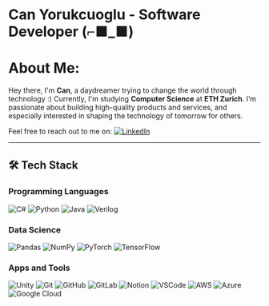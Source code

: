 # Can Yorukcuoglu - Software Developer (⌐■_■)

#  About Me:
Hey there, I'm **Can**, a daydreamer trying to change the world through technology :) 
Currently, I'm studying **Computer Science** at **ETH Zurich**. 
I’m passionate about building high-quality products and services, and especially interested in shaping the technology of tomorrow for others. 

 Feel free to reach out to me on:
[![LinkedIn](https://img.shields.io/badge/LinkedIn-%230077B5.svg?logo=linkedin&logoColor=white)](https://www.linkedin.com/in/can-y-33165430b)


---

## 🛠 Tech Stack

### Programming Languages
![C#](https://img.shields.io/badge/c%23-%23239120.svg?style=for-the-badge&logo=csharp&logoColor=white) ![Python](https://img.shields.io/badge/python-3670A0?style=for-the-badge&logo=python&logoColor=ffdd54) ![Java](https://img.shields.io/badge/java-%23ED8B00.svg?style=for-the-badge&logo=openjdk&logoColor=white) ![Verilog](https://img.shields.io/badge/verilog-%23DB222A.svg?style=for-the-badge&logoColor=white)  

### Data Science
![Pandas](https://img.shields.io/badge/pandas-%23150458.svg?style=for-the-badge&logo=pandas&logoColor=white) ![NumPy](https://img.shields.io/badge/numpy-%23013243.svg?style=for-the-badge&logo=numpy&logoColor=white) ![PyTorch](https://img.shields.io/badge/pytorch-%23EE4C2C.svg?style=for-the-badge&logo=pytorch&logoColor=white) ![TensorFlow](https://img.shields.io/badge/tensorflow-%23FF6F00.svg?style=for-the-badge&logo=tensorflow&logoColor=white)   

### Apps and Tools
![Unity](https://img.shields.io/badge/unity-%23000000.svg?style=for-the-badge&logo=unity&logoColor=white) ![Git](https://img.shields.io/badge/git-%23F05032.svg?style=for-the-badge&logo=git&logoColor=white) ![GitHub](https://img.shields.io/badge/github-%23181717.svg?style=for-the-badge&logo=github&logoColor=white) ![GitLab](https://img.shields.io/badge/gitlab-%23FC6D26.svg?style=for-the-badge&logo=gitlab&logoColor=white) ![Notion](https://img.shields.io/badge/notion-%23000000.svg?style=for-the-badge&logo=notion&logoColor=white) ![VSCode](https://img.shields.io/badge/vscode-%23007ACC.svg?style=for-the-badge&logo=visual-studio-code&logoColor=white) ![AWS](https://img.shields.io/badge/AWS-%23FF9900.svg?style=for-the-badge&logo=amazon-aws&logoColor=white) ![Azure](https://img.shields.io/badge/azure-%230072C6.svg?style=for-the-badge&logo=microsoftazure&logoColor=white) ![Google Cloud](https://img.shields.io/badge/GoogleCloud-%234285F4.svg?style=for-the-badge&logo=google-cloud&logoColor=white)  



<!--
**D33pThink3r/D33pThink3r** is a ✨ _special_ ✨ repository because its `README.md` (this file) appears on your GitHub profile.

Here are some ideas to get you started:

- 🔭 I’m currently working on ..askjaljflajsf.
- 🌱 I’m currently learning ...
- 👯 I’m looking to collaborate on ...
- 🤔 I’m looking for help with ...
- 💬 Ask me about ...
- 📫 How to reach me: ...
- 😄 Pronouns: ...
- ⚡ Fun fact: ...
-->
